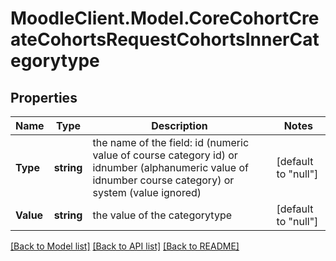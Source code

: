 # MoodleClient.Model.CoreCohortCreateCohortsRequestCohortsInnerCategorytype

## Properties

Name | Type | Description | Notes
------------ | ------------- | ------------- | -------------
**Type** | **string** | the name of the field: id (numeric value                                         of course category id) or idnumber (alphanumeric value of idnumber course category)                                         or system (value ignored) | [default to "null"]
**Value** | **string** | the value of the categorytype | [default to "null"]

[[Back to Model list]](../README.md#documentation-for-models) [[Back to API list]](../README.md#documentation-for-api-endpoints) [[Back to README]](../README.md)


